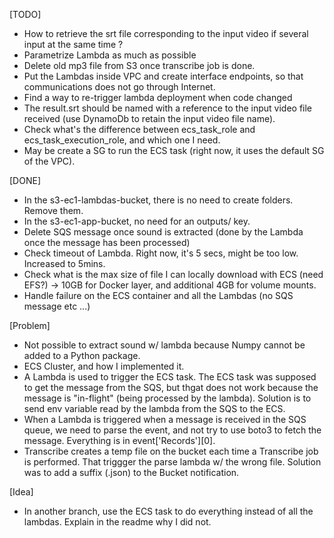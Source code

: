[TODO]
- How to retrieve the srt file corresponding to the input video if several input at the same time ?
- Parametrize Lambda as much as possible
- Delete old mp3 file from S3 once transcribe job is done.
- Put the Lambdas inside VPC and create interface endpoints, so that communications does not go through Internet.
- Find a way to re-trigger lambda deployment when code changed
- The result.srt should be named with a reference to the input video file received (use DynamoDb to retain the input video file name).
- Check what's the difference between ecs_task_role and ecs_task_execution_role, and which one I need.
- May be create a SG to run the ECS task (right now, it uses the default SG of the VPC).

[DONE]
- In the s3-ec1-lambdas-bucket, there is no need to create folders. Remove them.
- In the s3-ec1-app-bucket, no need for an outputs/ key.
- Delete SQS message once sound is extracted (done by the Lambda once the message has been processed)
- Check timeout of Lambda. Right now, it's 5 secs, might be too low. Increased to 5mins.
- Check what is the max size of file I can locally download with ECS (need EFS?) -> 10GB for Docker layer, and additional 4GB for volume mounts.
- Handle failure on the ECS container and all the Lambdas (no SQS message etc ...)

[Problem]
- Not possible to extract sound w/ lambda because Numpy cannot be added to a Python package.
- ECS Cluster, and how I implemented it.
- A Lambda is used to trigger the ECS task. The ECS task was supposed to get the message from the SQS, but thgat does not work because the message is "in-flight" (being processed by the lambda). Solution is to send env variable read by the lambda from the SQS to the ECS.
- When a Lambda is triggered when a message is received in the SQS queue, we need to parse the event, and not try to use boto3 to fetch the message. Everything is in event['Records'][0].
- Transcribe creates a temp file on the bucket each time a Transcribe job is performed. That triggger the parse lambda w/ the wrong file. Solution was to add a suffix (.json) to the Bucket notification.

[Idea]
- In another branch, use the ECS task to do everything instead of all the lambdas. Explain in the readme why I did not.